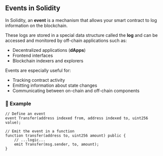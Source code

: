 ## Events in Solidity

In Solidity, an **event** is a mechanism that allows your smart contract to log information on the blockchain.

These logs are stored in a special data structure called the **log** and can be accessed and monitored by off-chain applications such as:

- Decentralized applications (**dApps**)
- Frontend interfaces
- Blockchain indexers and explorers

Events are especially useful for:

- Tracking contract activity
- Emitting information about state changes
- Communicating between on-chain and off-chain components

### 🔧 Example

```solidity
// Define an event
event Transfer(address indexed from, address indexed to, uint256 value);

// Emit the event in a function
function transfer(address to, uint256 amount) public {
    // ...logic...
    emit Transfer(msg.sender, to, amount);
}
```
